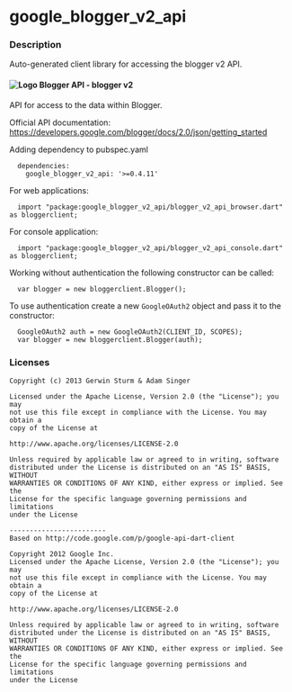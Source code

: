 # google_blogger_v2_api

### Description

Auto-generated client library for accessing the blogger v2 API.

#### ![Logo](http://www.google.com/images/icons/product/blogger-16.png) Blogger API - blogger v2

API for access to the data within Blogger.

Official API documentation: https://developers.google.com/blogger/docs/2.0/json/getting_started

Adding dependency to pubspec.yaml

```
  dependencies:
    google_blogger_v2_api: '>=0.4.11'
```

For web applications:

```
  import "package:google_blogger_v2_api/blogger_v2_api_browser.dart" as bloggerclient;
```

For console application:

```
  import "package:google_blogger_v2_api/blogger_v2_api_console.dart" as bloggerclient;
```

Working without authentication the following constructor can be called:

```
  var blogger = new bloggerclient.Blogger();
```

To use authentication create a new `GoogleOAuth2` object and pass it to the constructor:


```
  GoogleOAuth2 auth = new GoogleOAuth2(CLIENT_ID, SCOPES);
  var blogger = new bloggerclient.Blogger(auth);
```

### Licenses

```
Copyright (c) 2013 Gerwin Sturm & Adam Singer

Licensed under the Apache License, Version 2.0 (the "License"); you may 
not use this file except in compliance with the License. You may obtain a 
copy of the License at

http://www.apache.org/licenses/LICENSE-2.0

Unless required by applicable law or agreed to in writing, software
distributed under the License is distributed on an "AS IS" BASIS, WITHOUT
WARRANTIES OR CONDITIONS OF ANY KIND, either express or implied. See the
License for the specific language governing permissions and limitations 
under the License

------------------------
Based on http://code.google.com/p/google-api-dart-client

Copyright 2012 Google Inc.
Licensed under the Apache License, Version 2.0 (the "License"); you may 
not use this file except in compliance with the License. You may obtain a
copy of the License at

http://www.apache.org/licenses/LICENSE-2.0

Unless required by applicable law or agreed to in writing, software
distributed under the License is distributed on an "AS IS" BASIS, WITHOUT
WARRANTIES OR CONDITIONS OF ANY KIND, either express or implied. See the
License for the specific language governing permissions and limitations 
under the License

```
